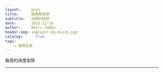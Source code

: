 ```yaml
---
layout:     post
title:      困难和收获
subtitle:   这周的收获
date:       2023-12-10
author:     Henri Jambo
header-img: img/post-bg-miui6.jpg
catalog: 	  true
tags:
    - 每周任务
---
```

每周的进度安排

------